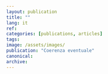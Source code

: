 ```yaml
---
layout: publication
title: ""
lang: it
ref:
categories: [publications, articles]
tags:
image: /assets/images/
publication: "Coerenza eventuale"
canonical:
archive:
---
```

